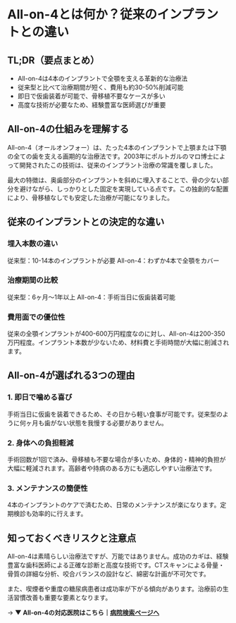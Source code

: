 # All-on-4とは何か？従来のインプラントとの違い

## TL;DR（要点まとめ）
- All-on-4は4本のインプラントで全顎を支える革新的な治療法
- 従来型と比べて治療期間が短く、費用も約30-50%削減可能
- 即日で仮歯装着が可能で、骨移植不要なケースが多い
- 高度な技術が必要なため、経験豊富な医師選びが重要

## All-on-4の仕組みを理解する

All-on-4（オールオンフォー）は、たった4本のインプラントで上顎または下顎の全ての歯を支える画期的な治療法です。2003年にポルトガルのマロ博士によって開発されたこの技術は、従来のインプラント治療の常識を覆しました。

最大の特徴は、奥歯部分のインプラントを斜めに埋入することで、骨の少ない部分を避けながら、しっかりとした固定を実現している点です。この独創的な配置により、骨移植なしでも安定した治療が可能になりました。

## 従来のインプラントとの決定的な違い

### 埋入本数の違い
従来型：10-14本のインプラントが必要
All-on-4：わずか4本で全顎をカバー

### 治療期間の比較
従来型：6ヶ月〜1年以上
All-on-4：手術当日に仮歯装着可能

### 費用面での優位性
従来の全顎インプラントが400-600万円程度なのに対し、All-on-4は200-350万円程度。インプラント本数が少ないため、材料費と手術時間が大幅に削減されます。

## All-on-4が選ばれる3つの理由

### 1. 即日で噛める喜び
手術当日に仮歯を装着できるため、その日から軽い食事が可能です。従来型のように何ヶ月も歯がない状態を我慢する必要がありません。

### 2. 身体への負担軽減
手術回数が1回で済み、骨移植も不要な場合が多いため、身体的・精神的負担が大幅に軽減されます。高齢者や持病のある方にも適応しやすい治療法です。

### 3. メンテナンスの簡便性
4本のインプラントのケアで済むため、日常のメンテナンスが楽になります。定期検診も効率的に行えます。

## 知っておくべきリスクと注意点

All-on-4は素晴らしい治療法ですが、万能ではありません。成功のカギは、経験豊富な歯科医師による正確な診断と高度な技術です。CTスキャンによる骨量・骨質の詳細な分析、咬合バランスの設計など、綿密な計画が不可欠です。

また、喫煙者や重度の糖尿病患者は成功率が下がる傾向があります。治療前の生活習慣改善も重要な要素となります。

→ **▼ All-on-4の対応医院はこちら｜[病院検索ページへ](/hospitals/)**